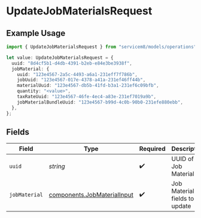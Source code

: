 # UpdateJobMaterialsRequest

## Example Usage

```typescript
import { UpdateJobMaterialsRequest } from "servicem8/models/operations";

let value: UpdateJobMaterialsRequest = {
  uuid: "8d4cf5b1-d4db-4391-b2eb-e84e3be3938f",
  jobMaterial: {
    uuid: "123e4567-2a5c-4493-a6a1-231eff7f786b",
    jobUuid: "123e4567-017e-4378-a41a-231ef46ff44b",
    materialUuid: "123e4567-db5b-41fd-b3a1-231ef6c09bfb",
    quantity: "<value>",
    taxRateUuid: "123e4567-46fe-4ec4-a83e-231ef7019a9b",
    jobMaterialBundleUuid: "123e4567-b99d-4c0b-90b0-231efe880ebb",
  },
};
```

## Fields

| Field                                                                      | Type                                                                       | Required                                                                   | Description                                                                |
| -------------------------------------------------------------------------- | -------------------------------------------------------------------------- | -------------------------------------------------------------------------- | -------------------------------------------------------------------------- |
| `uuid`                                                                     | *string*                                                                   | :heavy_check_mark:                                                         | UUID of the Job Material                                                   |
| `jobMaterial`                                                              | [components.JobMaterialInput](../../models/components/jobmaterialinput.md) | :heavy_check_mark:                                                         | Job Material fields to update                                              |